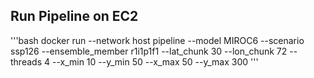 ## Run Pipeline on EC2

'''bash
docker run --network host pipeline --model MIROC6 --scenario ssp126 --ensemble_member r1i1p1f1 --lat_chunk 30 --lon_chunk 72 --threads 4 --x_min 10 --y_min 50 --x_max 50 --y_max 300
'''